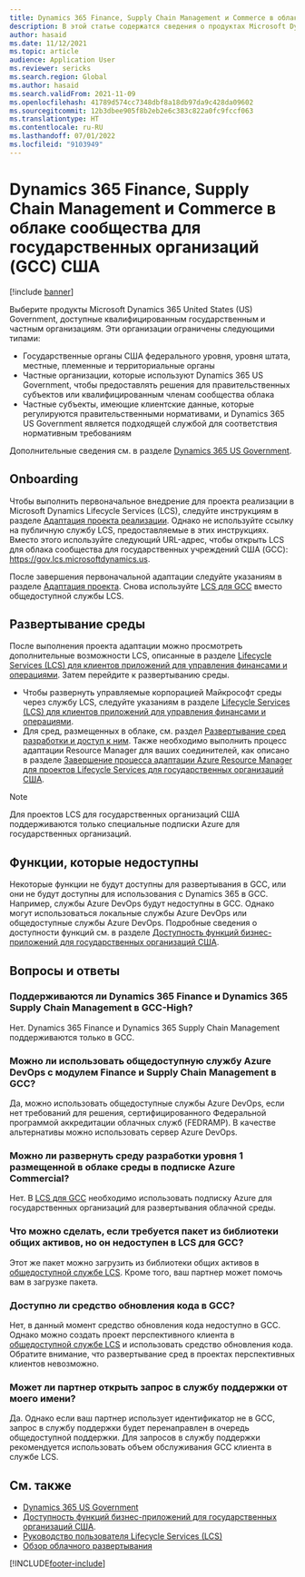 ```yaml
---
title: Dynamics 365 Finance, Supply Chain Management и Commerce в облаке сообщества для государственных организаций (GCC) США
description: В этой статье содержатся сведения о продуктах Microsoft Dynamics 365 US Government, доступных для квалифицированных правительственных органов и частных организаций.
author: hasaid
ms.date: 11/12/2021
ms.topic: article
audience: Application User
ms.reviewer: sericks
ms.search.region: Global
ms.author: hasaid
ms.search.validFrom: 2021-11-09
ms.openlocfilehash: 41789d574cc7348dbf8a18db97da9c428da09602
ms.sourcegitcommit: 12b3dbee905f8b2eb2e6c383c822a0fc9fccf063
ms.translationtype: HT
ms.contentlocale: ru-RU
ms.lasthandoff: 07/01/2022
ms.locfileid: "9103949"
---
```

# <a name="dynamics-365-finance-supply-chain-management-and-commerce-in-us-government-community-cloud-gcc"></a>Dynamics 365 Finance, Supply Chain Management и Commerce в облаке сообщества для государственных организаций (GCC) США

[!include [banner](../includes/banner.md)]



Выберите продукты Microsoft Dynamics 365 United States (US) Government, доступные квалифицированным государственным и частным организациям. Эти организации ограничены следующими типами:

- Государственные органы США федерального уровня, уровня штата, местные, племенные и территориальные органы
- Частные организации, которые используют Dynamics 365 US Government, чтобы предоставлять решения для правительственных субъектов или квалифицированным членам сообщества облака
- Частные субъекты, имеющие клиентские данные, которые регулируются правительственными нормативами, и Dynamics 365 US Government является подходящей службой для соответствия нормативным требованиям

Дополнительные сведения см. в разделе [Dynamics 365 US Government](/power-platform/admin/microsoft-dynamics-365-government).

## <a name="onboarding"></a>Onboarding

Чтобы выполнить первоначальное внедрение для проекта реализации в Microsoft Dynamics Lifecycle Services (LCS), следуйте инструкциям в разделе [Адаптация проекта реализации](../../../fin-ops-core/fin-ops/imp-lifecycle/onboard.md). Однако не используйте ссылку на публичную службу LCS, предоставляемые в этих инструкциях. Вместо этого используйте следующий URL-адрес, чтобы открыть LCS для облака сообщества для государственных учреждений США (GCC): <https://gov.lcs.microsoftdynamics.us>.

После завершения первоначальной адаптации следуйте указаниям в разделе [Адаптация проекта](../lifecycle-services/project-onboarding.md). Снова используйте [LCS для GCC](https://gov.lcs.microsoftdynamics.us) вместо общедоступной службы LCS.

## <a name="environment-deployment"></a>Развертывание среды

После выполнения проекта адаптации можно просмотреть дополнительные возможности LCS, описанные в разделе [Lifecycle Services (LCS) для клиентов приложений для управления финансами и операциями](../../../fin-ops-core/dev-itpro/lifecycle-services/lcs-works-lcs.md). Затем перейдите к развертыванию среды.

- Чтобы развернуть управляемые корпорацией Майкрософт среды через службу LCS, следуйте указаниям в разделе [Lifecycle Services (LCS) для клиентов приложений для управления финансами и операциями](../../../fin-ops-core/dev-itpro/lifecycle-services/lcs-works-lcs.md#new-deployment-experience).
- Для сред, размещенных в облаке, см. раздел [Развертывание сред разработки и доступ к ним](../../../fin-ops-core/dev-itpro/dev-tools/access-instances.md). Также необходимо выполнить процесс адаптации Resource Manager для ваших соединителей, как описано в разделе [Завершение процесса адаптации Azure Resource Manager для проектов Lifecycle Services для государственных организаций США](arm-onbarding-us-goverment.md).

> [!NOTE]
> Для проектов LCS для государственных организаций США поддерживаются только специальные подписки Azure для государственных организаций.

## <a name="features-that-arent-available"></a>Функции, которые недоступны

Некоторые функции не будут доступны для развертывания в GCC, или они не будут доступны для использования с Dynamics 365 в GCC. Например, службы Azure DevOps будут недоступны в GCC. Однако могут использоваться локальные службы Azure DevOps или общедоступные службы Azure DevOps. Подробные сведения о доступности функций см. в разделе [Доступность функций бизнес-приложений для государственных организаций США](https://aka.ms/BAPFunctionalParity).

## <a name="frequently-asked-questions"></a>Вопросы и ответы

### <a name="are-dynamics-365-finance-and-dynamics-365-supply-chain-management-supported-in-gcc-high"></a>Поддерживаются ли Dynamics 365 Finance и Dynamics 365 Supply Chain Management в GCC-High?

Нет. Dynamics 365 Finance и Dynamics 365 Supply Chain Management поддерживаются только в GCC.

### <a name="can-i-use-public-azure-devops-with-finance-and-supply-chain-management-in-gcc"></a>Можно ли использовать общедоступную службу Azure DevOps с модулем Finance и Supply Chain Management в GCC?

Да, можно использовать общедоступные службы Azure DevOps, если нет требований для решения, сертифицированного Федеральной программой аккредитации облачных служб (FEDRAMP). В качестве альтернативы можно использовать сервер Azure DevOps.

### <a name="can-i-deploy-a-cloud-hosted-environment-tier-1-development-environment-on-an-azure-commercial-subscription"></a>Можно ли развернуть среду разработки уровня 1 размещенной в облаке среды в подписке Azure Commercial?

Нет. В [LCS для GCC](https://gov.lcs.microsoftdynamics.us) необходимо использовать подписку Azure для государственных организаций для развертывания облачной среды.

### <a name="what-can-i-do-if-i-need-a-package-from-the-shared-asset-library-but-it-isnt-available-in-lcs-for-gcc"></a>Что можно сделать, если требуется пакет из библиотеки общих активов, но он недоступен в LCS для GCC?

Этот же пакет можно загрузить из библиотеки общих активов в [общедоступной службе LCS](https://lcs.dynamics.com). Кроме того, ваш партнер может помочь вам в загрузке пакета.

### <a name="is-the-code-upgrade-tool-available-in-gcc"></a>Доступно ли средство обновления кода в GCC?

Нет, в данный момент средство обновления кода недоступно в GCC. Однако можно создать проект перспективного клиента в [общедоступной службе LCS](https://lcs.dynamics.com) и использовать средство обновления кода. Обратите внимание, что развертывание сред в проектах перспективных клиентов невозможно.

### <a name="can-my-partner-open-a-support-ticket-on-my-behalf"></a>Может ли партнер открыть запрос в службу поддержки от моего имени?

Да. Однако если ваш партнер использует идентификатор не в GCC, запрос в службу поддержки будет перенаправлен в очередь общедоступной поддержки. Для запросов в службу поддержки рекомендуется использовать объем обслуживания GCC клиента в службе LCS.

## <a name="see-also"></a>См. также

- [Dynamics 365 US Government](/power-platform/admin/microsoft-dynamics-365-government)
- [Доступность функций бизнес-приложений для государственных организаций США](https://aka.ms/BAPFunctionalParity).
- [Руководство пользователя Lifecycle Services (LCS)](../../../fin-ops-core/dev-itpro/lifecycle-services/lcs-user-guide.md)
- [Обзор облачного развертывания](../../../fin-ops-core/dev-itpro/deployment/cloud-deployment-overview.md)

[!INCLUDE[footer-include](../../../includes/footer-banner.md)]


